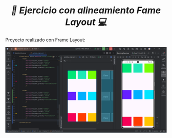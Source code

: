 **_<h1 align="center">:vulcan_salute: Ejercicio con alineamiento Fame Layout :computer:</h1>_**

Proyecto realizado con Frame Layout:

<img src="./assets/image/layout-4.PNG" alt="">